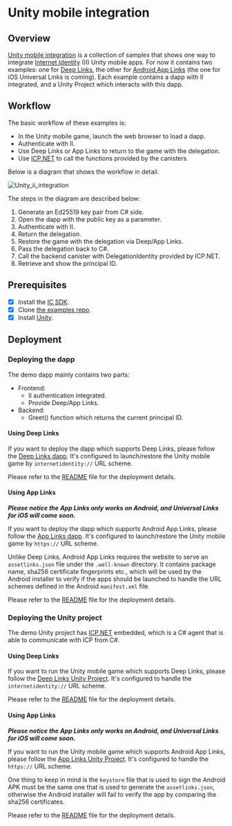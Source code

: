 # Unity mobile integration

## Overview

[Unity mobile integration](https://github.com/dfinity/examples/tree/master/native-apps) is a collection of samples that shows one way to integrate [Internet Identity](/docs/current/references/ii-spec) (II) Unity mobile apps. For now it contains two examples: one for [Deep Links](https://github.com/dfinity/examples/tree/master/native-apps/unity_ii_deeplink), the other for [Android App Links](https://github.com/dfinity/examples/tree/master/native-apps/unity_ii_applink) (the one for iOS Universal Links is coming). Each example contains a dapp with II integrated, and a Unity Project which interacts with this dapp.

## Workflow

The basic workflow of these examples is:
- In the Unity mobile game, launch the web browser to load a dapp.
- Authenticate with II.
- Use Deep Links or App Links to return to the game with the delegation.
- Use [ICP.NET](https://github.com/BoomDAO/ICP.NET) to call the functions provided by the canisters.

Below is a diagram that shows the workflow in detail.

![Unity_ii_integration](./_attachments/unity-ii-integration.png)

The steps in the diagram are described below:

1. Generate an Ed25519 key pair from C# side.
2. Open the dapp with the public key as a parameter.
3. Authenticate with II.
4. Return the delegation.
5. Restore the game with the delegation via Deep/App Links.
6. Pass the delegation back to C#.
7. Call the backend canister with DelegationIdentity provided by ICP.NET.
8. Retrieve and show the principal ID.

## Prerequisites

- [x] Install the [IC SDK](../developer-docs/setup/install/index.mdx).
- [x] Clone [the examples repo](https://github.com/dfinity/examples/).
- [x] Install [Unity](https://docs.unity3d.com/Manual/GettingStartedInstallingUnity.html).

## Deployment

### Deploying the dapp

The demo dapp mainly contains two parts:
- Frontend:
  - II authentication integrated.
  - Provide Deep/App Links.
- Backend:
  - Greet() function which returns the current principal ID.

#### Using Deep Links

If you want to deploy the dapp which supports Deep Links, please follow the [Deep Links dapp](https://github.com/dfinity/examples/blob/master/native-apps/unity_ii_deeplink/ii_integration_dapp/README.md). It's configured to launch/restore the Unity mobile game by `internetidentity://` URL scheme.

Please refer to the [README](https://github.com/dfinity/examples/blob/master/native-apps/unity_ii_deeplink/ii_integration_dapp/README.md#deployment) file for the deployment details.

#### Using App Links

***Please notice the App Links only works on Android, and Universal Links for iOS will come soon.***

If you want to deploy the dapp which supports Android App Links, please follow the [App Links dapp](https://github.com/dfinity/examples/blob/master/native-apps/unity_ii_applink/ii_integration_dapp/README.md). It's configured to launch/restore the Unity mobile game by `https://` URL scheme.

Unlike Deep Links, Android App Links requires the website to serve an `assetlinks.json` file under the `.well-known` directory. It contains package name, sha256 certificate fingerprints etc., which will be used by the Android installer to verify if the apps should be launched to handle the URL schemes defined in the Android `manifest.xml` file.

Please refer to the [README](https://github.com/dfinity/examples/blob/master/native-apps/unity_ii_applink/ii_integration_dapp/README.md#deployment) file for the deployment details.

### Deploying the Unity project

The demo Unity project has [ICP.NET](https://github.com/BoomDAO/ICP.NET) embedded, which is a C# agent that is able to communicate with ICP from C#.

#### Using Deep Links

If you want to run the Unity mobile game which supports Deep Links, please follow the [Deep Links Unity Project](https://github.com/dfinity/examples/blob/master/native-apps/unity_ii_deeplink/unity_project/README.md). It's configured to handle the `internetidentity://` URL scheme.

Please refer to the [README](https://github.com/dfinity/examples/blob/master/native-apps/unity_ii_deeplink/unity_project/README.md#deployment) file for the deployment details.

#### Using App Links

***Please notice the App Links only works on Android, and Universal Links for iOS will come soon.***

If you want to run the Unity mobile game which supports Android App Links, please follow the [App Links Unity Project](https://github.com/dfinity/examples/blob/master/native-apps/unity_ii_applink/unity_project/README.md). It's configured to handle the `https://` URL scheme.

One thing to keep in mind is the `keystore` file that is used to sign the Android APK must be the same one that is used to generate the `assetlinks.json`, otherwise the Android installer will fail to verify the app by comparing the sha256 certificates.

Please refer to the [README](https://github.com/dfinity/examples/blob/master/native-apps/unity_ii_applink/unity_project/README.md#deployment) file for the deployment details.
